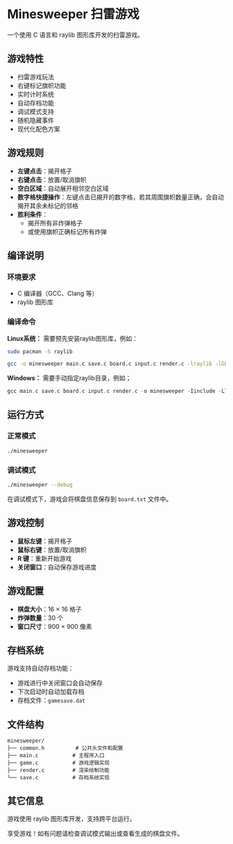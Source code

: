 # Minesweeper 扫雷游戏

一个使用 C 语言和 raylib 图形库开发的扫雷游戏。

## 游戏特性

- 扫雷游戏玩法
- 右键标记旗帜功能
- 实时计时系统
- 自动存档功能
- 调试模式支持
- 随机隐藏事件
- 现代化配色方案

## 游戏规则

- **左键点击**：揭开格子
- **右键点击**：放置/取消旗帜
- **空白区域**：自动展开相邻空白区域
- **数字格快捷操作**：左键点击已揭开的数字格，若其周围旗帜数量正确，会自动揭开其余未标记的邻格
- **胜利条件**：
  - 揭开所有非炸弹格子
  - 或使用旗帜正确标记所有炸弹

## 编译说明

### 环境要求
- C 编译器（GCC、Clang 等）
- raylib 图形库

### 编译命令
**Linux系统：**
需要预先安装raylib图形库，例如：
```bash
sudo pacman -S raylib
```

```bash
gcc -o minesweeper main.c save.c board.c input.c render.c -lraylib -lGL -lm -lpthread -ldl
```

**Windows：**
需要手动指定raylib目录，例如；  
```powershell
gcc main.c save.c board.c input.c render.c -o minesweeper -Iinclude -Llib -lraylib -lopengl32 -lgdi32 -lwinmm "-Wl,--subsystem,windows"
```

## 运行方式

### 正常模式
```bash
./minesweeper
```

### 调试模式
```bash
./minesweeper --debug
```

在调试模式下，游戏会将棋盘信息保存到 `board.txt` 文件中。

## 游戏控制

- **鼠标左键**：揭开格子
- **鼠标右键**：放置/取消旗帜
- **R 键**：重新开始游戏
- **关闭窗口**：自动保存游戏进度

## 游戏配置

- **棋盘大小**：16 × 16 格子
- **炸弹数量**：30 个
- **窗口尺寸**：900 × 900 像素

## 存档系统

游戏支持自动存档功能：
- 游戏进行中关闭窗口会自动保存
- 下次启动时自动加载存档
- 存档文件：`gamesave.dat`


## 文件结构

```
minesweeper/
├── common.h          # 公共头文件和配置
├── main.c           # 主程序入口
├── game.c           # 游戏逻辑实现
├── render.c         # 渲染绘制功能
└── save.c           # 存档系统实现
```

## 其它信息

游戏使用 raylib 图形库开发，支持跨平台运行。

享受游戏！如有问题请检查调试模式输出或查看生成的棋盘文件。